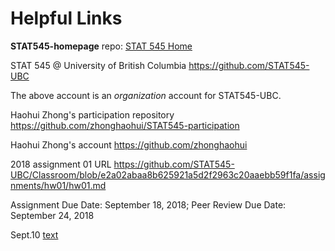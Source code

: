 # Helpful Links


__STAT545-homepage__ repo:
[STAT 545 Home](https://github.com/STAT545-UBC/STAT545-home)
  
STAT 545 @ University of British Columbia https://github.com/STAT545-UBC
  
The above account is an _organization_ account for STAT545-UBC.
  
  
Haohui Zhong's participation repository https://github.com/zhonghaohui/STAT545-participation
    
Haohui Zhong's account https://github.com/zhonghaohui
    
  
2018 assignment 01 URL https://github.com/STAT545-UBC/Classroom/blob/e2a02abaa8b625921a5d2f2963c20aaebb59f1fa/assignments/hw01/hw01.md
    
Assignment Due Date: September 18, 2018;	Peer Review Due Date: September 24, 2018 
  
  
Sept.10
[text](URL)







